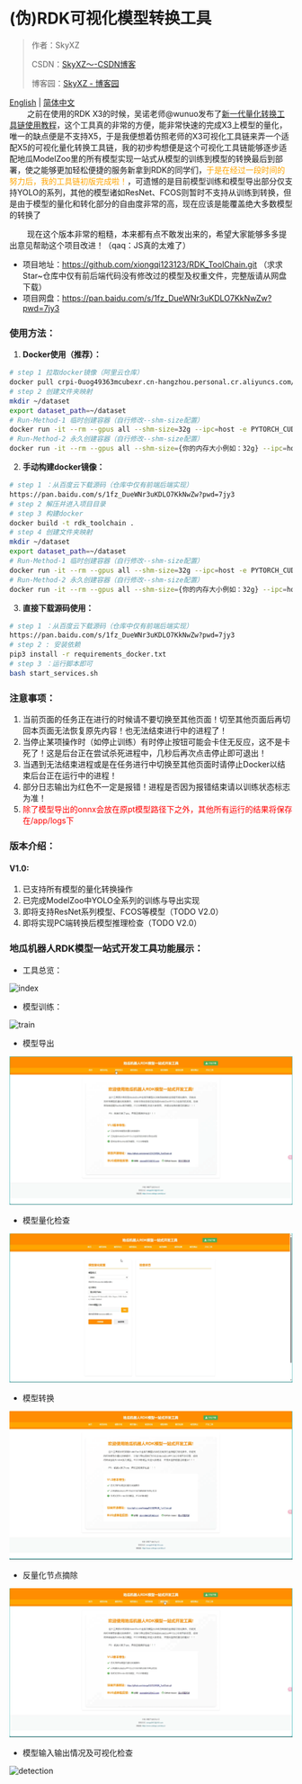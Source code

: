 # (伪)RDK可视化模型转换工具

> 作者：SkyXZ
>
> CSDN：[SkyXZ～-CSDN博客](https://blog.csdn.net/xiongqi123123?spm=1000.2115.3001.5343)
>
> 博客园：[SkyXZ - 博客园](https://www.cnblogs.com/SkyXZ)

[English](README.md) | [简体中文](README_cn.md)  
&nbsp;&nbsp;&nbsp;&nbsp;&nbsp;&nbsp;&nbsp;&nbsp;之前在使用的RDK X3的时候，吴诺老师@wunuo发布了[新一代量化转换工具链使用教程](https://developer.d-robotics.cc/forumDetail/219287410792732160?key=1)，这个工具真的非常的方便，能非常快速的完成X3上模型的量化，唯一的缺点便是不支持X5，于是我便想着仿照老师的X3可视化工具链来弄一个适配X5的可视化量化转换工具链，我的初步构想便是这个可视化工具链能够逐步适配地瓜ModelZoo里的所有模型实现一站式从模型的训练到模型的转换最后到部署，使之能够更加轻松便捷的服务新拿到RDK的同学们，<font color="orange">于是在经过一段时间的努力后，我的工具链初版完成啦！</font>，可遗憾的是目前模型训练和模型导出部分仅支持YOLO的系列，其他的模型诸如ResNet、FCOS则暂时不支持从训练到转换，但是由于模型的量化和转化部分的自由度非常的高，现在应该是能覆盖绝大多数模型的转换了

&nbsp;&nbsp;&nbsp;&nbsp;&nbsp;&nbsp;&nbsp;&nbsp;现在这个版本非常的粗糙，本来都有点不敢发出来的，希望大家能够多多提出意见帮助这个项目改进！（qaq：JS真的太难了）

- 项目地址：https://github.com/xiongqi123123/RDK_ToolChain.git （求求Star~仓库中仅有前后端代码没有修改过的模型及权重文件，完整版请从网盘下载）
- 项目网盘：https://pan.baidu.com/s/1fz_DueWNr3uKDLO7KkNwZw?pwd=7jy3

### **使用方法：**

1. **Docker使用（推荐）：**

```bash
# step 1 拉取docker镜像（阿里云仓库）
docker pull crpi-0uog49363mcubexr.cn-hangzhou.personal.cr.aliyuncs.com/skyxz/rdk_toolchain:v1.3
# step 2 创建文件夹映射
mkdir ~/dataset
export dataset_path=~/dataset
# Run-Method-1 临时创建容器（自行修改--shm-size配置）
docker run -it --rm --gpus all --shm-size=32g --ipc=host -e PYTORCH_CUDA_ALLOC_CONF=max_split_size_mb:128 -e CUDA_LAUNCH_BLOCKING=1 -p 5000:5000 -p 8080:8080 -v "$dataset_path":/data rdk_toolchain:v1.3
# Run-Method-2 永久创建容器（自行修改--shm-size配置）
docker run -it --rm --gpus all --shm-size={你的内存大小例如：32g} --ipc=host -e PYTORCH_CUDA_ALLOC_CONF=max_split_size_mb:128 -e CUDA_LAUNCH_BLOCKING=1 -p 5000:5000 -p 8080:8080 -v "$dataset_path":/data rdk_toolchain:v1.3
```

2. **手动构建docker镜像：**

```bash
# step 1 ：从百度云下载源码（仓库中仅有前端后端实现）
https://pan.baidu.com/s/1fz_DueWNr3uKDLO7KkNwZw?pwd=7jy3
# step 2 解压并进入项目目录
# step 3 构建docker
docker build -t rdk_toolchain .
# step 4 创建文件夹映射
mkdir ~/dataset
export dataset_path=~/dataset
# Run-Method-1 临时创建容器（自行修改--shm-size配置）
docker run -it --rm --gpus all --shm-size=32g --ipc=host -e PYTORCH_CUDA_ALLOC_CONF=max_split_size_mb:128 -e CUDA_LAUNCH_BLOCKING=1 -p 5000:5000 -p 8080:8080 -v "$dataset_path":/data rdk_toolchain:v1.3
# Run-Method-2 永久创建容器（自行修改--shm-size配置）
docker run -it --rm --gpus all --shm-size={你的内存大小例如：32g} --ipc=host -e PYTORCH_CUDA_ALLOC_CONF=max_split_size_mb:128 -e CUDA_LAUNCH_BLOCKING=1 -p 5000:5000 -p 8080:8080 -v "$dataset_path":/data rdk_toolchain:v1.3
```

3. **直接下载源码使用：**

```bash
# step 1 ：从百度云下载源码（仓库中仅有前端后端实现）
https://pan.baidu.com/s/1fz_DueWNr3uKDLO7KkNwZw?pwd=7jy3
# step 2 : 安装依赖
pip3 install -r requirements_docker.txt
# step 3 ：运行脚本即可
bash start_services.sh
```

### **注意事项：**

1. 当前页面的任务正在进行的时候请不要切换至其他页面！切至其他页面后再切回本页面无法恢复原先内容！也无法结束进行中的进程了！
2. 当停止某项操作时（如停止训练）有时停止按钮可能会卡住无反应，这不是卡死了！这是后台正在尝试杀死进程中，几秒后再次点击停止即可退出！
3. 当遇到无法结束进程或是在任务进行中切换至其他页面时请停止Docker以结束后台正在运行中的进程！
4. 部分日志输出为红色不一定是报错！进程是否因为报错结束请以训练状态标志为准！
5. <font color="red">除了模型导出的onnx会放在原pt模型路径下之外，其他所有运行的结果将保存在/app/logs下</font>

### **版本介绍：**

#### V1.0:

1. 已支持所有模型的量化转换操作
2. 已完成ModelZoo中YOLO全系列的训练与导出实现
3. 即将支持ResNet系列模型、FCOS等模型（TODO V2.0）
4. 即将实现PC端转换后模型推理检查（TODO V2.0）

### **地瓜机器人RDK模型一站式开发工具功能展示：**

- 工具总览：

![index](static/img/index.gif)

- 模型训练：

![train](static/img/train.gif)

- 模型导出

![export](static/img/export.gif )

- 模型量化检查

![quar](static/img/quar.gif)

- 模型转换

![conven](static/img/conven.gif)

- 反量化节点摘除

![delete](static/img/delete.gif)

- 模型输入输出情况及可视化检查

![detection](static/img/detection.gif)
